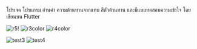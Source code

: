 
โปรเจค โปรแกรม  อ่านค่า ความต้านทานจากแทบ สีตัวต้านทาน
และมีแบบทดสอบความเข้าใจ
โดยเขียนบน Flutter 


![r5](https://github.com/phoomtanet/dart_minipj/assets/143348885/8efc0510-ec1f-4a50-bae6-519698f8ac4e)!
![r3color](https://github.com/phoomtanet/dart_minipj/assets/143348885/56dba9a3-e14e-4604-8ee3-67d739fffeee)
![r4color](https://github.com/phoomtanet/dart_minipj/assets/143348885/c36a3144-868c-423a-818b-29730b90a2f5)


![test3](https://github.com/phoomtanet/dart_minipj/assets/143348885/28255964-c503-453e-a831-5da10e2703e3)
![test4](https://github.com/phoomtanet/dart_minipj/assets/143348885/a7612780-4ba1-402f-9eb5-9fa21fc9c466)
